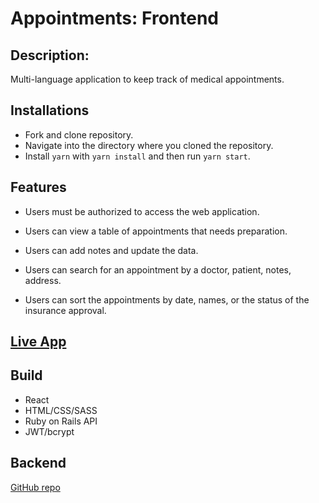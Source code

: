 # Appointments: Frontend

## Description:

Multi-language application to keep track of medical appointments.


## Installations

- Fork and clone repository.
- Navigate into the directory where you cloned the repository.
- Install `yarn` with `yarn install` and then run `yarn start`.

## Features

- Users must be authorized to access the web application.

- Users can view a table of appointments that needs preparation.

- Users can add notes and update the data. 

- Users can search for an appointment by a doctor, patient, notes, address.

- Users can sort the appointments by date, names, or the status of the insurance approval.



## [Live App](https://cohenoa33.github.io/appointments/)

## Build

- React
- HTML/CSS/SASS
- Ruby on Rails API
- JWT/bcrypt

## Backend

[GitHub repo](https://github.com/cohenoa33/appointments-list-backend)
